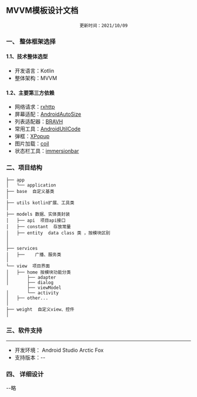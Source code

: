 ##  MVVM模板设计文档

								更新时间：2021/10/09


### 一、	整体框架选择
#### 1.1、技术整体选型
- 开发语言：Kotlin
- 整体架构：MVVM
#### 1.2、主要第三方依赖
- 网络请求：[rxhttp](https://github.com/liujingxing/rxhttp/blob/master/README_zh.md) 
- 屏幕适配：[AndroidAutoSize](https://github.com/JessYanCoding/AndroidAutoSize)
- 列表适配器：[BRAVH](https://github.com/CymChad/BaseRecyclerViewAdapterHelper)
- 常用工具：[AndroidUtilCode](https://github.com/Blankj/AndroidUtilCode/blob/master/lib/utilcode/README-CN.md)
- 弹框：[XPopup](https://github.com/li-xiaojun/XPopup)
- 图片加载：[coil](https://github.com/coil-kt/coil/blob/main/README-zh.md)
- 状态栏工具：[immersionbar](https://github.com/gyf-dev/ImmersionBar)
### 二、项目结构


```
├── app
│   └── application
├── base  自定义基类
│   
├── utils kotlin扩展、工具类   
│
├── models 数据、实体类封装
│   ├── api  项目api接口
│   ├── constant  存放常量
│   ├── entity  data class 类 ，按模块区别
│
│
├── services
│   ├──    广播、服务类
│
└── view  项目界面
│   ├── home 按模块功能分类
│       ├── adapter
│       ├── dialog
        ├── viewModel
│       └── activity
│   ├── other...
│
├── weight  自定义view、控件
│  
```

### 三、软件支持

---

- 开发环境： Android Studio Arctic Fox
- 支持版本：--
  

### 四、	详细设计

--略